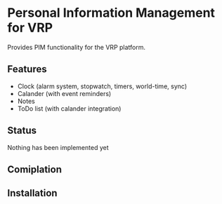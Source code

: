 # Personal Information Management for VRP
Provides PIM functionality for the VRP platform.

## Features
- Clock (alarm system, stopwatch, timers, world-time, sync)
- Calander (with event reminders)
- Notes
- ToDo list (with calander integration)


## Status
Nothing has been implemented yet

## Comiplation

## Installation
